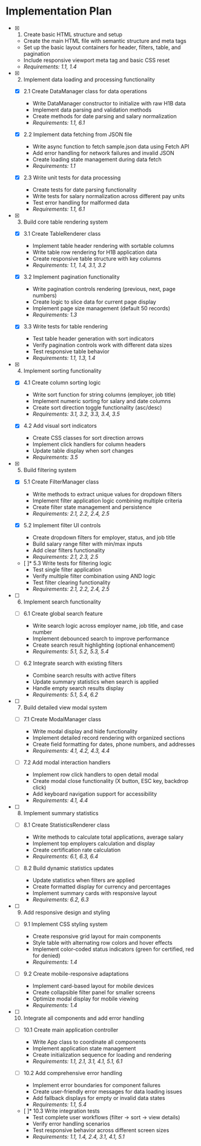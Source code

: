 # Implementation Plan

- [x] 1. Create basic HTML structure and setup



  - Create the main HTML file with semantic structure and meta tags
  - Set up the basic layout containers for header, filters, table, and pagination
  - Include responsive viewport meta tag and basic CSS reset
  - _Requirements: 1.1, 1.4_

- [x] 2. Implement data loading and processing functionality




  - [x] 2.1 Create DataManager class for data operations


    - Write DataManager constructor to initialize with raw H1B data
    - Implement data parsing and validation methods
    - Create methods for date parsing and salary normalization
    - _Requirements: 1.1, 6.1_

  - [x] 2.2 Implement data fetching from JSON file


    - Write async function to fetch sample.json data using Fetch API
    - Add error handling for network failures and invalid JSON
    - Create loading state management during data fetch
    - _Requirements: 1.1_

  - [x] 2.3 Write unit tests for data processing






    - Create tests for date parsing functionality
    - Write tests for salary normalization across different pay units
    - Test error handling for malformed data
    - _Requirements: 1.1, 6.1_

- [x] 3. Build core table rendering system




  - [x] 3.1 Create TableRenderer class


    - Implement table header rendering with sortable columns
    - Write table row rendering for H1B application data
    - Create responsive table structure with key columns
    - _Requirements: 1.1, 1.4, 3.1, 3.2_

  - [x] 3.2 Implement pagination functionality


    - Write pagination controls rendering (previous, next, page numbers)
    - Create logic to slice data for current page display
    - Implement page size management (default 50 records)
    - _Requirements: 1.3_

  - [x] 3.3 Write tests for table rendering






    - Test table header generation with sort indicators
    - Verify pagination controls work with different data sizes
    - Test responsive table behavior
    - _Requirements: 1.1, 1.3, 1.4_

- [x] 4. Implement sorting functionality




  - [x] 4.1 Create column sorting logic


    - Write sort function for string columns (employer, job title)
    - Implement numeric sorting for salary and date columns
    - Create sort direction toggle functionality (asc/desc)
    - _Requirements: 3.1, 3.2, 3.3, 3.4, 3.5_

  - [x] 4.2 Add visual sort indicators


    - Create CSS classes for sort direction arrows
    - Implement click handlers for column headers
    - Update table display when sort changes
    - _Requirements: 3.5_

- [x] 5. Build filtering system





  - [x] 5.1 Create FilterManager class


    - Write methods to extract unique values for dropdown filters
    - Implement filter application logic combining multiple criteria
    - Create filter state management and persistence
    - _Requirements: 2.1, 2.2, 2.4, 2.5_

  - [x] 5.2 Implement filter UI controls


    - Create dropdown filters for employer, status, and job title
    - Build salary range filter with min/max inputs
    - Add clear filters functionality
    - _Requirements: 2.1, 2.3, 2.5_

  - [ ]* 5.3 Write tests for filtering logic
    - Test single filter application
    - Verify multiple filter combination using AND logic
    - Test filter clearing functionality
    - _Requirements: 2.1, 2.2, 2.4, 2.5_

- [ ] 6. Implement search functionality
  - [ ] 6.1 Create global search feature
    - Write search logic across employer name, job title, and case number
    - Implement debounced search to improve performance
    - Create search result highlighting (optional enhancement)
    - _Requirements: 5.1, 5.2, 5.3, 5.4_

  - [ ] 6.2 Integrate search with existing filters
    - Combine search results with active filters
    - Update summary statistics when search is applied
    - Handle empty search results display
    - _Requirements: 5.1, 5.4, 6.2_

- [ ] 7. Build detailed view modal system
  - [ ] 7.1 Create ModalManager class
    - Write modal display and hide functionality
    - Implement detailed record rendering with organized sections
    - Create field formatting for dates, phone numbers, and addresses
    - _Requirements: 4.1, 4.2, 4.3, 4.4_

  - [ ] 7.2 Add modal interaction handlers
    - Implement row click handlers to open detail modal
    - Create modal close functionality (X button, ESC key, backdrop click)
    - Add keyboard navigation support for accessibility
    - _Requirements: 4.1, 4.4_

- [ ] 8. Implement summary statistics
  - [ ] 8.1 Create StatisticsRenderer class
    - Write methods to calculate total applications, average salary
    - Implement top employers calculation and display
    - Create certification rate calculation
    - _Requirements: 6.1, 6.3, 6.4_

  - [ ] 8.2 Build dynamic statistics updates
    - Update statistics when filters are applied
    - Create formatted display for currency and percentages
    - Implement summary cards with responsive layout
    - _Requirements: 6.2, 6.3_

- [ ] 9. Add responsive design and styling
  - [ ] 9.1 Implement CSS styling system
    - Create responsive grid layout for main components
    - Style table with alternating row colors and hover effects
    - Implement color-coded status indicators (green for certified, red for denied)
    - _Requirements: 1.4_

  - [ ] 9.2 Create mobile-responsive adaptations
    - Implement card-based layout for mobile devices
    - Create collapsible filter panel for smaller screens
    - Optimize modal display for mobile viewing
    - _Requirements: 1.4_

- [ ] 10. Integrate all components and add error handling
  - [ ] 10.1 Create main application controller
    - Write App class to coordinate all components
    - Implement application state management
    - Create initialization sequence for loading and rendering
    - _Requirements: 1.1, 2.1, 3.1, 4.1, 5.1, 6.1_

  - [ ] 10.2 Add comprehensive error handling
    - Implement error boundaries for component failures
    - Create user-friendly error messages for data loading issues
    - Add fallback displays for empty or invalid data states
    - _Requirements: 1.1, 5.4_

  - [ ]* 10.3 Write integration tests
    - Test complete user workflows (filter → sort → view details)
    - Verify error handling scenarios
    - Test responsive behavior across different screen sizes
    - _Requirements: 1.1, 1.4, 2.4, 3.1, 4.1, 5.1_